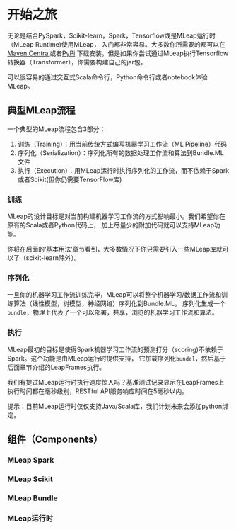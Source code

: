 # 开始之旅

无论是结合PySpark，Scikit-learn，Spark，Tensorflow或是MLeap运行时（MLeap Runtime)使用MLeap，
入门都非常容易。大多数你所需要的都可以在[Maven Central](https://search.maven.org/)或者[PyPi](https://pypi.python.org/pypi)
下载安装。但是如果你尝试通过MLeap执行Tensorflow转换器（Transformer），你需要构建自己的jar包。

可以很容易的通过交互式Scala命令行，Python命令行或者notebook体验MLeap。

## 典型MLeap流程

一个典型的MLeap流程包含3部分：
1. 训练（Training）：用当前传统方式编写机器学习工作流（ML Pipeline）代码
2. 序列化（Serialization）：序列化所有的数据处理工作流和算法到Bundle.ML文件
3. 执行（Execution）：用MLeap运行时执行序列化的工作流，而不依赖于Spark或者Scikit(但你仍需要TensorFlow库)

### 训练

MLeap的设计目标是对当前构建机器学习工作流的方式影响最小。我们希望你在原有的Scala或者Python代码上，
加上尽量少的附加代码就可以支持MLeap功能。

你将在后面的‘基本用法’章节看到，大多数情况下你只需要引入一些MLeap库就可以了（scikit-learn除外）。

### 序列化

一旦你的机器学习工作流训练完毕，MLeap可以将整个机器学习/数据工作流和训练算法（线性模型，树模型，神经网络）序列化到Bundle.ML。
序列化生成一个`bundle`，物理上代表了一个可以部署，共享，浏览的机器学习工作流和算法。

### 执行

MLeap最初的目标是使得Spark机器学习工作流的预测打分（scoring)不依赖于Spark。这个功能是由MLeap运行时提供支持，
它加载序列化`bundel`，然后基于后面章节介绍的LeapFrames执行。

我们有提过MLeap运行时执行速度惊人吗？基准测试记录显示在LeapFrames上执行时间都在毫秒级别，RESTful API服务响应时间在5毫秒以内。

提示：目前MLeap运行时仅仅支持Java/Scala库，我们计划未来会添加python绑定。

## 组件（Components）

### MLeap Spark


### MLeap Scikit


### MLeap Bundle


### MLeap运行时
